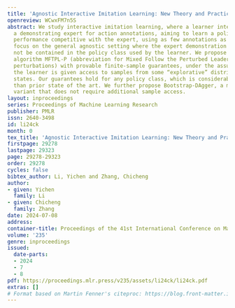 ```yaml
---
title: 'Agnostic Interactive Imitation Learning: New Theory and Practical Algorithms'
openreview: WCwxFM7n5S
abstract: We study interactive imitation learning, where a learner interactively queries
  a demonstrating expert for action annotations, aiming to learn a policy that has
  performance competitive with the expert, using as few annotations as possible. We
  focus on the general agnostic setting where the expert demonstration policy may
  not be contained in the policy class used by the learner. We propose a new oracle-efficient
  algorithm MFTPL-P (abbreviation for Mixed Follow the Perturbed Leader with Poisson
  perturbations) with provable finite-sample guarantees, under the assumption that
  the learner is given access to samples from some “explorative” distribution over
  states. Our guarantees hold for any policy class, which is considerably broader
  than prior state of the art. We further propose Bootstrap-DAgger, a more practical
  variant that does not require additional sample access.
layout: inproceedings
series: Proceedings of Machine Learning Research
publisher: PMLR
issn: 2640-3498
id: li24ck
month: 0
tex_title: 'Agnostic Interactive Imitation Learning: New Theory and Practical Algorithms'
firstpage: 29278
lastpage: 29323
page: 29278-29323
order: 29278
cycles: false
bibtex_author: Li, Yichen and Zhang, Chicheng
author:
- given: Yichen
  family: Li
- given: Chicheng
  family: Zhang
date: 2024-07-08
address:
container-title: Proceedings of the 41st International Conference on Machine Learning
volume: '235'
genre: inproceedings
issued:
  date-parts:
  - 2024
  - 7
  - 8
pdf: https://proceedings.mlr.press/v235/assets/li24ck/li24ck.pdf
extras: []
# Format based on Martin Fenner's citeproc: https://blog.front-matter.io/posts/citeproc-yaml-for-bibliographies/
---
```

